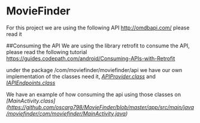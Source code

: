 # MovieFinder
For this project we are using the following API http://omdbapi.com/ please read it

##Consuming the API 
We are using the library retrofit to consume the API, please read the following tutorial 
https://guides.codepath.com/android/Consuming-APIs-with-Retrofit

under the package /com/moviefinder/moviefinder/api we have our own implementation of the classes need it,
*[APIProvider.class](https://github.com/oscarg798/MovieFinder/blob/master/app/src/main/java/moviefinder/com/moviefinder/api/ApiProvider.java)* and
*[IAPIEndpoints.class](https://github.com/oscarg798/MovieFinder/blob/master/app/src/main/java/moviefinder/com/moviefinder/api/IAPIEndpoints.java)*

We have an example of how consuming the api using those classes on 
*[MainActivity.class] (https://github.com/oscarg798/MovieFinder/blob/master/app/src/main/java/moviefinder/com/moviefinder/MainActivity.java)*

